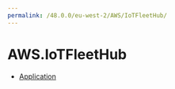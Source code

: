 ```yaml
---
permalink: /48.0.0/eu-west-2/AWS/IoTFleetHub/
---
```


# AWS.IoTFleetHub



* [Application](Application.md)